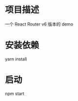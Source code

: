 <!--
 * Author  rhys.zhao
 * Date  2022-08-25 10:38:32
 * LastEditors  rhys.zhao
 * LastEditTime  2022-08-25 10:40:53
 * Description
-->

# 项目描述

一个 React Router v6 版本的 demo

# 安装依赖

yarn install

# 启动

npm start
